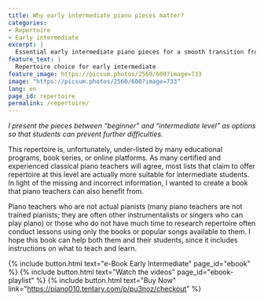 ```yaml
---
title: Why early intermediate piano pieces matter? 
categories:
- Repertoire
- Early intermediate
excerpt: |
  Essential early intermediate piano pieces for a smooth transition from beginner to intermediate. Curated YouTube playlist and eBook help students tackle technical challenges and avoid frustration. Ideal for self-learners and teachers, fills gaps in traditional resources, empowering confident progress.
feature_text: |
  Repertoire choice for early intermediate
feature_image: https://picsum.photos/2560/600?image=733
image: "https://picsum.photos/2560/600?image=733"
lang: en
page_id: repertoire
permalink: /repertoire/
---
```


_I present the pieces between “beginner” and “intermediate level” as options so that students can prevent further difficulties._

This repertoire is, unfortunately, under-listed by many educational programs, book series, or online platforms. As many certified and experienced classical piano teachers will agree, most lists that claim to offer repertoire at this level are actually more suitable for intermediate students. In light of the missing and incorrect information, I wanted to create a book that piano teachers can also benefit from.

Piano teachers who are not actual pianists (many piano teachers are not trained pianists; they are often other instrumentalists or singers who can play piano) or those who do not have much time to research repertoire often conduct lessons using only the books or popular songs available to them. I hope this book can help both them and their students, since it includes instructions on what to teach and learn.

{% include button.html text="e-Book Early Intermediate" page_id="ebook" %} {% include button.html text="Watch the videos" page_id="ebook-playlist" %} {% include button.html text="Buy Now" link="https://piano010.tentary.com/p/pu3noz/checkout" %}
